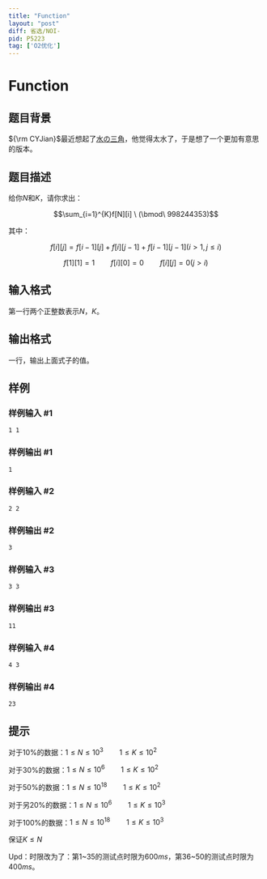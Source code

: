 ```yaml
---
title: "Function"
layout: "post"
diff: 省选/NOI-
pid: P5223
tag: ['O2优化']
---
```

# Function
## 题目背景

${\rm CYJian}$最近想起了[水の三角](https://www.luogu.org/problemnew/show/P5014)，他觉得太水了，于是想了一个更加有意思的版本。
## 题目描述

给你$N$和$K$，请你求出：

$$\sum_{i=1}^{K}f[N][i] \ (\bmod\ 998244353)$$

其中：

$$f[i][j]=f[i-1][j]+f[i][j-1]+f[i-1][j-1](i>1,j \leq i)$$

$$f[1][1] = 1 \qquad f[i][0] = 0 \qquad f[i][j]=0(j>i)$$
## 输入格式

第一行两个正整数表示$N$，$K$。
## 输出格式

一行，输出上面式子的值。
## 样例

### 样例输入 #1
```
1 1
```
### 样例输出 #1
```
1

```
### 样例输入 #2
```
2 2

```
### 样例输出 #2
```
3

```
### 样例输入 #3
```
3 3

```
### 样例输出 #3
```
11

```
### 样例输入 #4
```
4 3

```
### 样例输出 #4
```
23

```
## 提示

对于$10\%$的数据：$1 \leq N \leq 10^3 \qquad 1 \leq K \leq 10^2$

对于$30\%$的数据：$1 \leq N \leq 10^6 \qquad 1 \leq K \leq 10^2$

对于$50\%$的数据：$1 \leq N \leq 10^{18} \qquad 1 \leq K \leq 10^2$

对于另$20\%$的数据：$1 \leq N \leq 10^6 \qquad 1 \leq K \leq 10^3$

对于$100\%$的数据：$1 \leq N \leq 10^{18} \qquad 1 \leq K \leq 10^3$

保证$K \leq N$

Upd：时限改为了：第$1$~$35$的测试点时限为$600ms$，第$36$~$50$的测试点时限为$400ms$。
